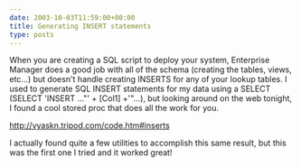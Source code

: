 ```yaml
---
date: 2003-10-03T11:59:00+00:00
title: Generating INSERT statements
type: posts
---
```

When you are creating a SQL script to deploy your system, Enterprise Manager does a good job with all of the schema (creating the tables, views, etc...) but doesn't handle creating INSERTS for any of your lookup tables. I used to generate SQL INSERT statements for my data using a SELECT (SELECT 'INSERT ..."' + [Col1] +'"...), but looking around on the web tonight, I found a cool stored proc that does all the work for you.

<http://vyaskn.tripod.com/code.htm#inserts>

I actually found quite a few utilities to accomplish this same result, but this was the first one I tried and it worked great!
